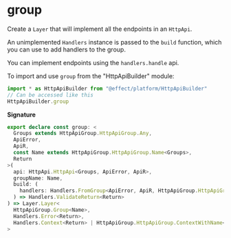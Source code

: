 # group

Create a `Layer` that will implement all the endpoints in an `HttpApi`.

An unimplemented `Handlers` instance is passed to the `build` function, which
you can use to add handlers to the group.

You can implement endpoints using the `handlers.handle` api.

To import and use `group` from the "HttpApiBuilder" module:

```ts
import * as HttpApiBuilder from "@effect/platform/HttpApiBuilder"
// Can be accessed like this
HttpApiBuilder.group
```

**Signature**

```ts
export declare const group: <
  Groups extends HttpApiGroup.HttpApiGroup.Any,
  ApiError,
  ApiR,
  const Name extends HttpApiGroup.HttpApiGroup.Name<Groups>,
  Return
>(
  api: HttpApi.HttpApi<Groups, ApiError, ApiR>,
  groupName: Name,
  build: (
    handlers: Handlers.FromGroup<ApiError, ApiR, HttpApiGroup.HttpApiGroup.WithName<Groups, Name>>
  ) => Handlers.ValidateReturn<Return>
) => Layer.Layer<
  HttpApiGroup.Group<Name>,
  Handlers.Error<Return>,
  Handlers.Context<Return> | HttpApiGroup.HttpApiGroup.ContextWithName<Groups, Name>
>
```
